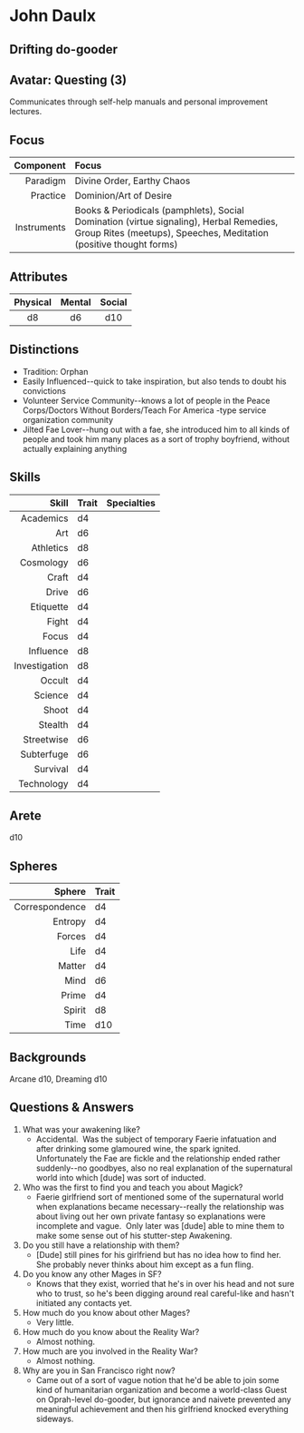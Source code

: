 # John Daulx

## Drifting do-gooder

## Avatar: Questing (3)
  
  Communicates through self-help manuals and personal improvement lectures. 

## Focus

  Component   | Focus
  -----------:|:------
  Paradigm    | Divine Order, Earthy Chaos
  Practice    | Dominion/Art of Desire
  Instruments | Books & Periodicals (pamphlets), Social Domination (virtue signaling), Herbal Remedies, Group Rites (meetups), Speeches, Meditation (positive thought forms)

## Attributes

  Physical | Mental | Social
  :-------:|:------:|:-----:
  d8       | d6 		| d10
 
## Distinctions

  * Tradition: Orphan
  * Easily Influenced--quick to take inspiration, but also tends to doubt his convictions
  * Volunteer Service Community--knows a lot of people in the Peace Corps/Doctors Without Borders/Teach For America -type service organization community
  * Jilted Fae Lover--hung out with a fae, she introduced him to all kinds of people and took him many places as a sort of trophy boyfriend, without actually explaining anything

## Skills

  Skill 	  		| Trait | Specialties
  -------------:|:------|:------------
  Academics 		| d4    |
  Art 				  | d6    |
  Athletics 		| d8    |
  Cosmology 		| d6    |
  Craft 			  | d4    |
  Drive 			  | d6    |
  Etiquette 		| d4    |
  Fight 			  | d4    |
  Focus 			  | d4    |
  Influence 		| d8    |
  Investigation | d8    |
  Occult  			| d4    |
  Science  		  | d4    |
  Shoot  			  | d4    |
  Stealth  		  | d4    |
  Streetwise  	| d6    |
  Subterfuge  	| d6    |
  Survival  		| d4    |
  Technology 		| d4    |

## Arete

  d10

## Spheres

  Sphere 			   | Trait 
  --------------:|:------
  Correspondence | d4	  
  Entropy 			 | d4	  
  Forces 			   | d4	  
  Life 				   | d4	  
  Matter 			   | d4	  
  Mind 				   | d6	  
  Prime 			   | d4	  
  Spirit 			   | d8	  
  Time 				   | d10	  

## Backgrounds

  Arcane d10, Dreaming d10

## Questions & Answers
  1. What was your awakening like? 
      - Accidental.  Was the subject of temporary Faerie infatuation and after drinking some glamoured wine, the spark ignited.  Unfortunately the Fae are fickle and the relationship ended rather suddenly--no goodbyes, also no real explanation of the supernatural world into which [dude] was sort of inducted.
  2. Who was the first to find you and teach you about Magick? 
      - Faerie girlfriend sort of mentioned some of the supernatural world when explanations became necessary--really the relationship was about living out her own private fantasy so explanations were incomplete and vague.  Only later was [dude] able to mine them to make some sense out of his stutter-step Awakening.
  3. Do you still have a relationship with them?
      -  [Dude] still pines for his girlfriend but has no idea how to find her.  She probably never thinks about him except as a fun fling.
  4. Do you know any other Mages in SF?
      - Knows that they exist, worried that he's in over his head and not sure who to trust, so he's been digging around real careful-like and hasn't initiated any contacts yet.
  5. How much do you know about other Mages?
      - Very little.
  6. How much do you know about the Reality War? 
      - Almost nothing.
  7. How much are you involved in the Reality War?
      - Almost nothing.
  8. Why are you in San Francisco right now?
      - Came out of a sort of vague notion that he'd be able to join some kind of humanitarian organization and become a world-class Guest on Oprah-level do-gooder, but ignorance and naivete prevented any meaningful achievement and then his girlfriend knocked everything sideways.
